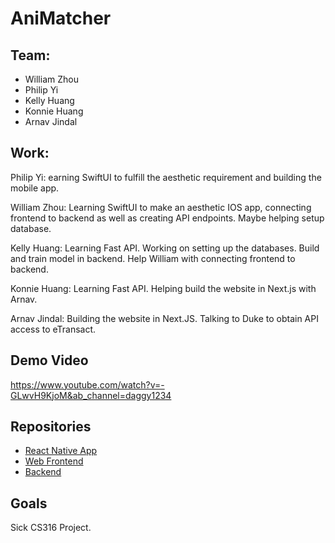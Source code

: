 # AniMatcher

## Team:
- William Zhou
- Philip Yi
- Kelly Huang
- Konnie Huang
- Arnav Jindal 

## Work:

Philip Yi: earning SwiftUI to fulfill the aesthetic requirement and building the mobile app.

William Zhou: Learning SwiftUI to make an aesthetic IOS app, connecting frontend to backend as well as creating API endpoints. Maybe helping setup database.

Kelly Huang: Learning Fast API. Working on setting up the databases. Build and train model in backend. Help William with connecting frontend to backend.

Konnie Huang: Learning Fast API. Helping build the website in Next.js with Arnav.

Arnav Jindal: Building the website in Next.JS. Talking to Duke to obtain API access to eTransact.

## Demo Video
https://www.youtube.com/watch?v=-GLwvH9KjoM&ab_channel=daggy1234

## Repositories

- [React Native App](https://github.com/AniMatcher/App)
- [Web Frontend](https://github.com/AniMatcher/Web)
- [Backend](https://github.com/AniMatcher/Backend)

## Goals

Sick CS316 Project.
